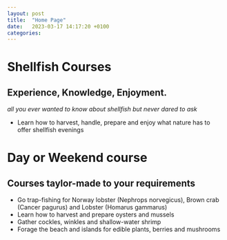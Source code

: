 ```yaml
---
layout: post
title:  "Home Page"
date:   2023-03-17 14:17:20 +0100
categories:
---
```


# Shellfish Courses
## Experience, Knowledge, Enjoyment.

*all you ever wanted to know about shellfish but never dared to ask*

* Learn how to harvest, handle, prepare and enjoy what nature has to offer
shellfish evenings 

# Day or Weekend course
## Courses taylor-made to your requirements

* Go trap-fishing for Norway lobster (Nephrops norvegicus), Brown crab (Cancer pagurus) and Lobster (Homarus gammarus)
* Learn how to harvest and prepare oysters and mussels
* Gather cockles, winkles and shallow-water shrimp
* Forage the beach and islands for edible plants, berries and mushrooms

